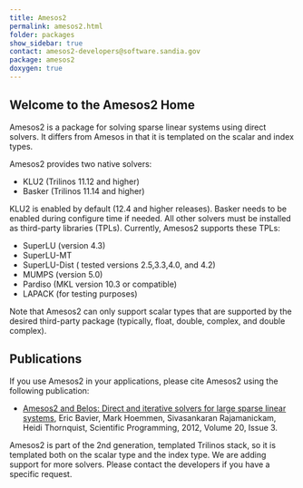 ```yaml
---
title: Amesos2
permalink: amesos2.html
folder: packages
show_sidebar: true
contact: amesos2-developers@software.sandia.gov
package: amesos2
doxygen: true
---
```


## Welcome to the Amesos2 Home

Amesos2 is a package for solving sparse linear systems using direct solvers. It differs from Amesos in that it is templated on the scalar and index types.

Amesos2 provides two native solvers:

*   KLU2 (Trilinos 11.12 and higher)
*   Basker (Trilinos 11.14 and higher)

KLU2 is enabled by default (12.4 and higher releases). Basker needs to be enabled during configure time if needed. All other solvers must be installed as third-party libraries (TPLs). Currently, Amesos2 supports these TPLs:

*   SuperLU (version 4.3)
*   SuperLU-MT
*   SuperLU-Dist ( tested versions 2.5,3.3,4.0, and 4.2)
*   MUMPS (version 5.0)
*   Pardiso (MKL version 10.3 or compatible)
*   LAPACK (for testing purposes)

Note that Amesos2 can only support scalar types that are supported by the desired third-party package (typically, float, double, complex, and double complex).

## Publications

If you use Amesos2 in your applications, please cite Amesos2 using the following publication:

*   [Amesos2 and Belos: Direct and iterative solvers for large sparse linear systems](http://dx.doi.org/10.3233/SPR-2012-0352 "Download 11.10"), Eric Bavier, Mark Hoemmen, Sivasankaran Rajamanickam, Heidi Thornquist, Scientific Programming, 2012, Volume 20, Issue 3.

Amesos2 is part of the 2nd generation, templated Trilinos stack, so it is templated both on the scalar type and the index type. We are adding support for more solvers. Please contact the developers if you have a specific request.